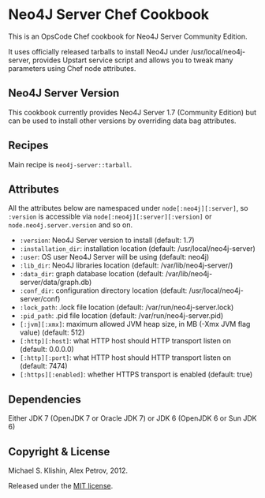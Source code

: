 # Neo4J Server Chef Cookbook

This is an OpsCode Chef cookbook for Neo4J Server Community Edition.

It uses officially released tarballs to install Neo4J under /usr/local/neo4j-server,
provides Upstart service script and allows you to tweak many parameters using Chef node
attributes.


## Neo4J Server Version

This cookbook currently provides Neo4J Server 1.7 (Community Edition) but can be used
to install other versions by overriding data bag attributes.


## Recipes

Main recipe is `neo4j-server::tarball`.


## Attributes

All the attributes below are namespaced under `node[:neo4j][:server]`, so `:version` is accessible
via `node[:neo4j][:server][:version]` or `node.neo4j.server.version` and so on.

* `:version`: Neo4J Server version to install (default: 1.7)
* `:installation_dir`: installation location (default: /usr/local/neo4j-server)
* `:user`: OS user Neo4J Server will be using (default: neo4j)
* `:lib_dir`: Neo4J libraries location (default: /var/lib/neo4j-server/)
* `:data_dir`: graph database location (default: /var/lib/neo4j-server/data/graph.db)
* `:conf_dir`: configuration directory location (default: /usr/local/neo4j-server/conf)
* `:lock_path`: .lock file location (default: /var/run/neo4j-server.lock)
* `:pid_path`: .pid file location (default: /var/run/neo4j-server.pid)
* `[:jvm][:xmx]`: maximum allowed JVM heap size, in MB (-Xmx JVM flag value) (default: 512)
* `[:http][:host]`: what HTTP host should HTTP transport listen on (default: 0.0.0.0)
* `[:http][:port]`: what HTTP host should HTTP transport listen on (default: 7474)
* `[:https][:enabled]`: whether HTTPS transport is enabled (default: true)


## Dependencies

Either JDK 7 (OpenJDK 7 or Oracle JDK 7) or JDK 6 (OpenJDK 6 or Sun JDK 6)


## Copyright & License

Michael S. Klishin, Alex Petrov, 2012.

Released under the [MIT license](http://www.opensource.org/licenses/mit-license.php).
